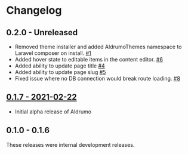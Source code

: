 # Changelog

## 0.2.0 - Unreleased

* Removed theme installer and added AldrumoThemes namespace to Laravel composer on install. [#1](https://github.com/Aldrumo/core/issues/1)
* Added hover state to editable items in the content editor. [#6](https://github.com/Aldrumo/core/issues/6)
* Added ability to update page title [#4](https://github.com/Aldrumo/core/issues/4)
* Added ability to update page slug [#5](https://github.com/Aldrumo/core/issues/5)
* Fixed issue where no DB connection would break route loading. [#8](https://github.com/Aldrumo/core/issues/8)

## [0.1.7 - 2021-02-22](https://github.com/Aldrumo/core/releases/tag/0.1.7)

* Initial alpha release of Aldrumo

## 0.1.0 - 0.1.6

These releases were internal development releases.
